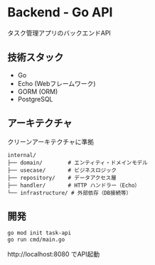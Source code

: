 # Backend - Go API

タスク管理アプリのバックエンドAPI

## 技術スタック
- Go
- Echo (Webフレームワーク)
- GORM (ORM)
- PostgreSQL

## アーキテクチャ
クリーンアーキテクチャに準拠

```
internal/
├── domain/        # エンティティ・ドメインモデル
├── usecase/       # ビジネスロジック
├── repository/    # データアクセス層
├── handler/       # HTTP ハンドラー（Echo）
└── infrastructure/ # 外部依存（DB接続等）
```

## 開発

```bash
go mod init task-api
go run cmd/main.go
```

http://localhost:8080 でAPI起動